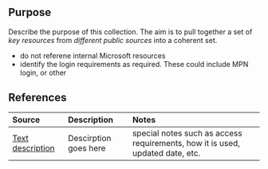 # <Collection Title>

## Purpose

Describe the purpose of this collection. The aim is to pull together a set of *key resources* from *different public sources* into a coherent set. 

- do not referene internal Microsoft resources
- identify the login requirements as required. These could include MPN login, or other

## References


Source | Description | Notes
:----- | :-----  | :-----
[Text description](http://www.microsoft.com) | Descirption goes here | special notes such as access requirements, how it is used, updated date, etc.